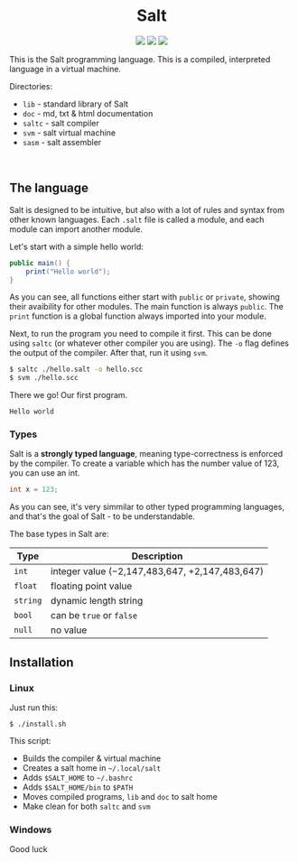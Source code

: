 <h1 align="center">Salt</h1>

<p align="center">
    <img src="https://img.shields.io/badge/Language-C & C++-aF405D?style=flat-square">
    <img src="https://img.shields.io/github/last-commit/EnderASz/Salt?label=Last%20commit&style=flat-square">
    <img src="https://img.shields.io/tokei/lines/github/EnderASz/Salt?label=Total%20lines&style=flat-square">
</p>


This is the Salt programming language. This is a compiled, interpreted language in a virtual machine.

Directories:
- `lib` - standard library of Salt
- `doc` - md, txt & html documentation
- `saltc` - salt compiler 
- `svm` - salt virtual machine 
- `sasm` - salt assembler

<br>

## The language

Salt is designed to be intuitive, but also with a lot of rules and syntax from other known languages. Each `.salt`
file is called a module, and each module can import another module. 

Let's start with a simple hello world:
```java
public main() {
    print("Hello world");
}
```
As you can see, all functions either start with `public` or `private`, showing their avaibility for other modules.
The main function is always `public`. The `print` function is a global function always imported into your module.

Next, to run the program you need to compile it first. This can be done using `saltc` (or whatever other compiler
you are using). The `-o` flag defines the output of the compiler. After that, run it using `svm`.

```bash
$ saltc ./hello.salt -o hello.scc
$ svm ./hello.scc
```

There we go! Our first program.
```
Hello world
```

### Types

Salt is a **strongly typed language**, meaning type-correctness is enforced by the compiler. To create a variable
which has the number value of 123, you can use an int.
```java
int x = 123;
```
As you can see, it's very simmilar to other typed programming languages, and that's the goal of Salt - to be understandable.

The base types in Salt are: 

| Type     | Description                                    |
|----------|------------------------------------------------|
| `int`    | integer value (−2,147,483,647, +2,147,483,647) |
| `float`  | floating point value                           |
| `string` | dynamic length string                          |
| `bool`   | can be `true` or `false`                       |
| `null`   | no value                                       |


<!-- Installation section -->

## Installation

### Linux

Just run this:
```
$ ./install.sh
```
This script:
* Builds the compiler & virtual machine
* Creates a salt home in `~/.local/salt`
* Adds `$SALT_HOME` to `~/.bashrc`
* Adds `$SALT_HOME/bin` to `$PATH`
* Moves compiled programs, `lib` and `doc` to salt home
* Make clean for both `saltc` and `svm`

### Windows

Good luck
